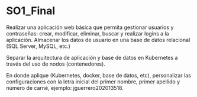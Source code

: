 # SO1_Final

Realizar una aplicación web básica que permita gestionar usuarios y contraseñas: crear, modificar, eliminar, buscar y realizar logins a la aplicación. Almacenar los datos de usuario en una base de datos relacional (SQL Server, MySQL, etc.)

Separar la arquitectura de aplicación y base de datos en Kubernetes a través del uso de nodos (contenedores).

En donde aplique (Kubernetes, docker, base de datos, etc), personalizar las configuraciones con la letra inicial del primer nombre, primer apellido y número de carné, ejemplo: jguerrero202013518.